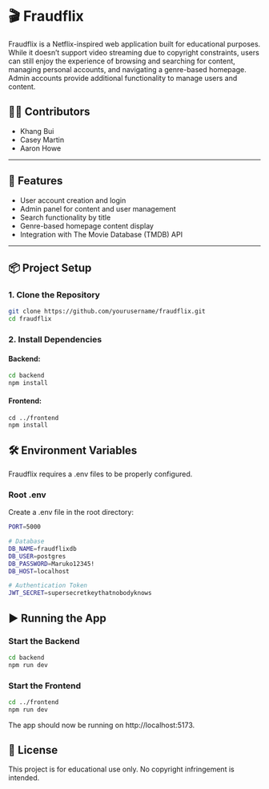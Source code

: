 # 🎬 Fraudflix

Fraudflix is a Netflix-inspired web application built for educational purposes. While it doesn’t support video streaming due to copyright constraints, users can still enjoy the experience of browsing and searching for content, managing personal accounts, and navigating a genre-based homepage. Admin accounts provide additional functionality to manage users and content.

## 🧑‍💻 Contributors
- Khang Bui  
- Casey Martin  
- Aaron Howe  

---

## 🚀 Features
- User account creation and login
- Admin panel for content and user management
- Search functionality by title
- Genre-based homepage content display
- Integration with The Movie Database (TMDB) API

---

## 📦 Project Setup

### 1. Clone the Repository

```bash
git clone https://github.com/yourusername/fraudflix.git
cd fraudflix
```
### 2. Install Dependencies
#### Backend:
```bash
cd backend
npm install
```
#### Frontend:
```
cd ../frontend
npm install
```

## 🛠️ Environment Variables
Fraudflix requires a .env files to be properly configured.

### Root .env
Create a .env file in the root directory:
``` bash
PORT=5000

# Database
DB_NAME=fraudflixdb
DB_USER=postgres
DB_PASSWORD=Maruko12345!
DB_HOST=localhost

# Authentication Token
JWT_SECRET=supersecretkeythatnobodyknows

```
## ▶️ Running the App
### Start the Backend
```bash
cd backend
npm run dev
```
### Start the Frontend
```bash
cd ../frontend
npm run dev
```
The app should now be running on http://localhost:5173.

## 📝 License
This project is for educational use only. No copyright infringement is intended.




